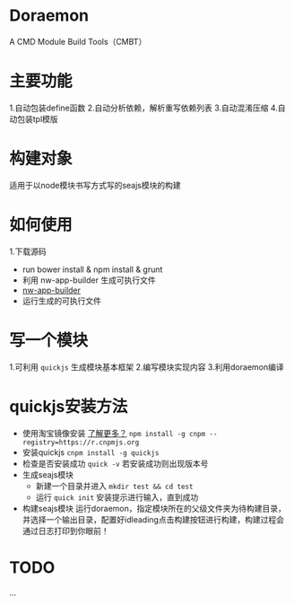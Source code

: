 # Doraemon

A CMD Module Build Tools（CMBT）

# 主要功能

1.自动包装define函数
2.自动分析依赖，解析重写依赖列表
3.自动混淆压缩
4.自动包装tpl模版

# 构建对象

适用于以node模块书写方式写的seajs模块的构建

# 如何使用
1.下载源码
- run bower install & npm install & grunt
- 利用  nw-app-builder 生成可执行文件
 - [nw-app-builder](https://github.com/dreamstu/nw-app-builder.git)
- 运行生成的可执行文件


# 写一个模块

1.可利用 `quickjs` 生成模块基本框架
2.编写模块实现内容
3.利用doraemon编译

# quickjs安装方法

-  使用淘宝镜像安装 [了解更多？](http://cnpmjs.org/) `npm install -g cnpm --registry=https://r.cnpmjs.org`
-  安装quickjs `cnpm install -g quickjs`
-  检查是否安装成功 `quick -v` 若安装成功则出现版本号
- 生成seajs模块
  - 新建一个目录并进入 `mkdir test && cd test`
  - 运行 `quick init` 安装提示进行输入，直到成功
- 构建seajs模块
  运行doraemon，指定模块所在的父级文件夹为待构建目录，并选择一个输出目录，配置好idleading点击构建按钮进行构建，构建过程会通过日志打印到你眼前！

# TODO
  ...
